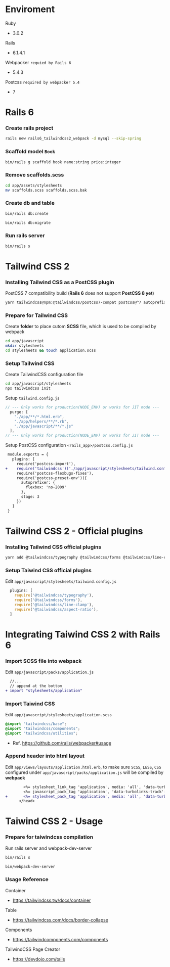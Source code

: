 # Enviroment

Ruby
  * 3.0.2

Rails
  * 6.1.4.1

Webpacker `requied by Rails 6`
  * 5.4.3

Postcss `required by webpacker 5.4`
  * 7

# Rails 6

### Create rails project

```bash
rails new rails6_tailwindcss2_webpack -d mysql --skip-spring
```

### Scaffold model `Book`

```bash
bin/rails g scaffold book name:string price:integer
```

### Remove scaffolds.scss

```bash
cd app/assets/stylesheets
mv scaffolds.scss scaffolds.scss.bak
```

### Create db and table

```bash
bin/rails db:create
```

```bash
bin/rails db:migrate
```

### Run rails server

```bash
bin/rails s
```

# Tailwind CSS 2

### Installing Tailwind CSS as a PostCSS plugin

PostCSS 7 compatibility build (**Rails 6** does not support **PostCSS 8 yet**)

```bash
yarn tailwindcss@npm:@tailwindcss/postcss7-compat postcss@^7 autoprefixer@^9
```

### Prepare for Tailwind CSS

Create **folder** to place cutom **SCSS** file, which is used to be compiled by webpack

```bash
cd app/javascript
mkdir stylesheets
cd stylesheets && touch application.scss
```

### Setup Tailwind CSS

Create TailwindCSS configuration file

```bash
cd app/javascript/stylesheets
npx tailwindcss init
```

Setup `tailwind.config.js`

```javascript
// --- Only works for production(NODE_ENV) or works for JIT mode ---
  purge: [
    "./app/**/*.html.erb",
    "./app/helpers/**/*.rb",
    "./app/javascript/**/*.js"
  ],
// --- Only works for production(NODE_ENV) or works for JIT mode ---
```

Setup PostCSS configuration `<rails_app>/postcss.config.js`

```diff
 module.exports = {
   plugins: [
     require('postcss-import'),
+    require('tailwindcss')('./app/javascript/stylesheets/tailwind.config.js'),
     require('postcss-flexbugs-fixes'),
     require('postcss-preset-env')({
       autoprefixer: {
         flexbox: 'no-2009'
       },
       stage: 3
     })
   ]
 }
```

# Tailwind CSS 2 - Official plugins

### Installing Tailwind CSS official plugins

```bash
yarn add @tailwindcss/typography @tailwindcss/forms @tailwindcss/line-clamp @tailwindcss/aspect-ratio
```

### Setup Taiwind CSS official plugins

Edit `app/javascript/stylesheets/tailwind.config.js`

```javascript
  plugins: [
    require('@tailwindcss/typography'),
    require('@tailwindcss/forms'),
    require('@tailwindcss/line-clamp'),
    require('@tailwindcss/aspect-ratio'),
  ]
```

# Integrating Taiwind CSS 2 with Rails 6

### Import SCSS file into webpack

Edit `app/javascript/packs/application.js`

```diff
  //...
  // append at the bottom
+ import "stylesheets/application"
```

### Import Taiwind CSS

Edit `app/javascript/stylesheets/application.scss`

```css
@import "tailwindcss/base";
@import "tailwindcss/components";
@import "tailwindcss/utilities";
```

* Ref. https://github.com/rails/webpacker#usage 

### Append header into html layout

Edit `app/views/layouts/application.html.erb`, to make sure `SCSS`, `LESS`, `CSS` configured under `app/javascript/packs/application.js` will be compiled by **webpack**

```diff
        <%= stylesheet_link_tag 'application', media: 'all', 'data-turbolinks-track': 'reload' %>
        <%= javascript_pack_tag 'application', 'data-turbolinks-track': 'reload' %>
+       <%= stylesheet_pack_tag 'application', media: 'all', 'data-turbolinks-track': 'reload'  %>
      </head>
```

# Taiwind CSS 2 - Usage

### Prepare for taiwindcss compilation

Run rails server and webpack-dev-server

```bash
bin/rails s
```

```bash
bin/webpack-dev-server
```

### Usage Reference

Container
* https://tailwindcss.tw/docs/container

Table
* https://tailwindcss.com/docs/border-collapse

Components
* https://tailwindcomponents.com/components

TailwindCSS Page Creator
* https://devdojo.com/tails
